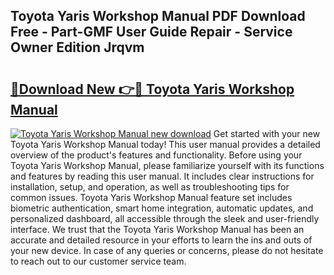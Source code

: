 ## Toyota Yaris Workshop Manual PDF Download Free - Part-GMF User Guide Repair - Service Owner Edition Jrqvm

# <h2><a href="http://cf12717.oget.top/?id=Toyota+Yaris+Workshop+Manual">🔗Download New 👉🔴 Toyota Yaris Workshop Manual</a></h2>

[![Toyota Yaris Workshop Manual new download](https://i.imgur.com/5g1atiW.png)](http://cf12717.oget.top/?id=Toyota+Yaris+Workshop+Manual)
Get started with your new Toyota Yaris Workshop Manual today! This user manual provides a detailed overview of the product's features and functionality. Before using your Toyota Yaris Workshop Manual, please familiarize yourself with its functions and features by reading this user manual. It includes clear instructions for installation, setup, and operation, as well as troubleshooting tips for common issues. Toyota Yaris Workshop Manual feature set includes biometric authentication, smart home integration, automatic updates, and personalized dashboard, all accessible through the sleek and user-friendly interface. We trust that the Toyota Yaris Workshop Manual has been an accurate and detailed resource in your efforts to learn the ins and outs of your new device. In case of any queries or concerns, please do not hesitate to reach out to our customer service team.
